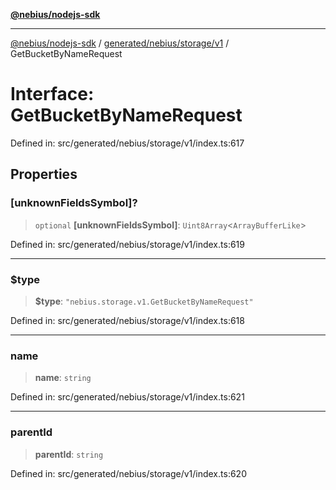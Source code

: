 [**@nebius/nodejs-sdk**](../../../../../README.md)

---

[@nebius/nodejs-sdk](../../../../../README.md) / [generated/nebius/storage/v1](../README.md) / GetBucketByNameRequest

# Interface: GetBucketByNameRequest

Defined in: src/generated/nebius/storage/v1/index.ts:617

## Properties

### \[unknownFieldsSymbol\]?

> `optional` **\[unknownFieldsSymbol\]**: `Uint8Array`\<`ArrayBufferLike`\>

Defined in: src/generated/nebius/storage/v1/index.ts:619

---

### $type

> **$type**: `"nebius.storage.v1.GetBucketByNameRequest"`

Defined in: src/generated/nebius/storage/v1/index.ts:618

---

### name

> **name**: `string`

Defined in: src/generated/nebius/storage/v1/index.ts:621

---

### parentId

> **parentId**: `string`

Defined in: src/generated/nebius/storage/v1/index.ts:620

